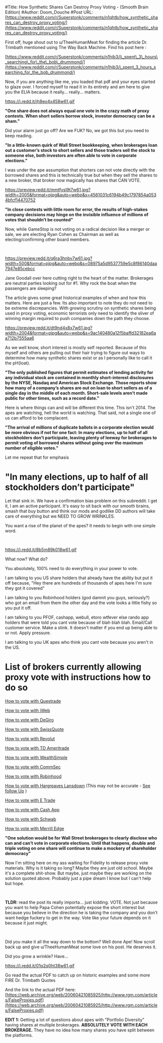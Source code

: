 #Title: How Synthetic Shares Can Destroy Proxy Voting - (Smooth Brain Edition)
#Author: Doom_Douche
#Post URL: [https://www.reddit.com/r/Superstonk/comments/n1qhtb/how_synthetic_shares_can_destroy_proxy_voting/](https://www.reddit.com/r/Superstonk/comments/n1qhtb/how_synthetic_shares_can_destroy_proxy_voting/)


First off, huge shout out to u/TheeHumanMeat for finding the article Dr. Trimbath mentioned using The Way Back Machine. Find his post here :

[https://www.reddit.com/r/Superstonk/comments/n1hjb3/i\_spent\_3\_hours\_searching\_for\_the\_bob\_drummond/](https://www.reddit.com/r/Superstonk/comments/n1hjb3/i_spent_3_hours_searching_for_the_bob_drummond/)

Now, if you are anything like me, you loaded that pdf and your eyes started to glaze over. I forced myself to read it in its entirety and am here to give you the ELIA because it really... really... matters.

https://i.redd.it/jh8eo4x458w61.gif

**"One share does not always equal one vote in the crazy math of proxy contests. When short sellers borrow stock, investor democracy can be a sham."**

Did your alarm just go off? Are we FUK? No, we got this but you need to keep reading.

**"In a little-known quirk of Wall Street bookkeeping, when brokerages loan out a customer’s stock to short sellers and those traders sell the stock to someone else, both investors are often able to vote in corporate elections."**

I was under the ape assumption that shorters can not vote directly with the borrowed shares and this is technically true but when they sell the shares to a new broker, that broker now magically has shares that CAN VOTE.

https://preview.redd.it/mmtfysl9t7w61.jpg?width=2005&format=pjpg&auto=webp&s=4561031c6194b49c1797854a0534bfcf14470752

**"In close contests with little room for error, the results of high-stakes company decisions may hinge on the invisible influence of millions of votes that shouldn’t be counted"**

Now, while GameStop is not voting on a radical decision like a merger or sale, we are electing Ryan Cohen as Chairman as well as electing/confirming other board members.

&#x200B;

https://preview.redd.it/q6ra3hnbv7w61.jpg?width=500&format=pjpg&auto=webp&s=08975a5d9537759e5c8f86140daa7947e85cebcc

Jane Goodall over here cutting right to the heart of the matter. Brokerages are neutral parties looking out for #1. Why rock the boat when the passengers are sleeping?

The article gives some great historical examples of when and how this matters. Here are just a few. Its also important to note they do not need to be extreme discrepancies. With growing scrutiny on synthetic shares being used in proxy voting, economic terrorists only need to identify the sliver of winning margin required to push companies down the path they choose.

https://preview.redd.it/dt9nd4x8x7w61.jpg?width=2004&format=pjpg&auto=webp&s=9ac140480a12f5baffd32182ea6aa712b7555aa6

As we well know, short interest is mostly self reported. Because of this myself and others are pulling out their hair trying to figure out ways to determine how many synthetic shares exist or as I personally like to call it the pH(loat).

**"The only published figures that permit estimates of lending activity for any individual stock are contained in monthly short-interest disclosures by the NYSE, Nasdaq and American Stock Exchange. Those reports show how many of a company’s shares are out on loan to short sellers as of a single day in the middle of each month. Short-sale levels aren’t made public for other times, such as a record date."**

Here is where things can and will be different this time. This isn't 2014. The apes are watching, hell the world is watching. That said, not a single one of us can afford to be complacent.

**"The arrival of millions of duplicate ballots in a corporate election would be more obvious if not for one fact: In many elections, up to half of all stockholders don’t participate, leaving plenty of leeway for brokerages to permit voting of borrowed shares without going over the maximum number of eligible votes."**

Let me repeat that for emphasis

# "In many elections, up to half of all stockholders don’t participate"

Let that sink in. We have a confirmation bias problem on this subreddit. I get it, I am an active participant. It's easy to sit back with our smooth brains, smash that buy button and think our mods and godlike DD authors will take care of everything but we NEED TO GROW WRINKLES.

You want a rise of the planet of the apes? It needs to begin with one simple word.

&#x200B;

https://i.redd.it/8b5m89k018w61.gif

What now? What do?

You absolutely, 100% need to do everything in your power to vote.

I am talking to you US share holders that already have the ability but put it off because, "Hey there are hundreds of thousands of apes here I'm sure they got it covered"

I am talking to you Robinhood holders (god damnit you guys, seriously?) who got an email from them the other day and the vote looks a little fishy so you put it off.

I am talking to you PFOF, cashapp, webull, etoro wtfever else rando app holders that were told you cant vote because of blah blah blah. Email/Call customer service. Make a stink. It doesn't matter if you end up being able to or not. Apply pressure.

I am talking to you UK apes who think you cant vote because you aren't in the US.

# List of brokers currently allowing proxy vote with instructions how to do so

[How to vote with Questrade](https://www.reddit.com/r/Superstonk/comments/mxucpw/how_canadians_using_questrade_can_vote/)

[How to vote with iWeb](https://www.reddit.com/r/Superstonk/comments/n1qkw3/uk_apes_iweb_allows_voting_you_have_to_get_in/)

[How to vote with DeGiro](https://www.reddit.com/r/Superstonk/comments/mwz1ro/how_to_vote_with_degiro/)

[How to vote with SwissQuote](https://www.reddit.com/r/Superstonk/comments/mwzcnr/how_to_vote_for_swissquote_users/)

[How to vote with Revolut](https://www.reddit.com/r/Superstonk/comments/mxl3kk/how_to_vote_for_revolut_apes/)

[How to vote with TD Ameritrade](https://www.reddit.com/r/Superstonk/comments/mwyxwk/boredom_is_killing_me_so_i_decided_to_find_out/)

[How to vote with WealthSimple](https://www.reddit.com/r/Superstonk/comments/mzg4s0/wealthsimple_shareholder_voting_howto_for/)

[How to vote with CommSec](https://www.reddit.com/r/Superstonk/comments/mzc5pz/how_to_proxy_vote_gme_trading_with_commsec/)

[How to vote with Robinhood](https://www.reddit.com/r/Superstonk/comments/n0s1r0/how_to_vote_with_robinhood_a_picture_book_for/)

[How to vote with Hargreaves Lansdown](https://www.reddit.com/r/Superstonk/comments/mnfg5y/how_to_vote_for_uk_on_hl/) (This may not be accurate - [See follow Up](https://www.reddit.com/r/Superstonk/comments/mwpqdf/europoors_what_needs_to_be_done_to_be_able_to/) )

[How to vote with E Trade](https://www.reddit.com/r/Superstonk/comments/mwya8d/etrade_get_your_control_number_call_or_live_chat/)

[How to vote with Cash App](https://www.reddit.com/r/Superstonk/comments/mxywc9/cash_app_sent_out_proxy_vote_info_just_got_an/)

[How to vote with Schwab](https://www.reddit.com/r/Superstonk/comments/n1qhtb/how_synthetic_shares_can_destroy_proxy_voting/gwf4iec?utm_source=share&utm_medium=web2x&context=3)

[How to vote with Merrill Edge](https://www.reddit.com/r/Superstonk/comments/mx66fe/proxy_voting_instructions_for_apes_on_merrill_edge/)

**"One solution would be for Wall Street brokerages to clearly disclose who can and can’t vote in corporate elections. Until that happens, double and triple voting on one share will continue to make a mockery of shareholder democracy"**

Now I'm sitting here on my ass waiting for Fidelity to release proxy vote materials. Why is it taking so long? Maybe they are just old school. Maybe it's a complete shit-show. But maybe, just maybe they are working on the solution quoted above. Probably just a pipe dream I know but I can't help but hope.

&#x200B;

**TLDR:** read the post its really importa... just kidding. VOTE. Not just because you want to help Papa Cohen potentially expose the short interest but because you believe in the direction he is taking the company and you don't want hedge fuckery to get in the way.  Vote like your future depends on it because it just might.

&#x200B;

Did you make it all the way down to the bottom? Well done Ape! Now scroll back up and give u/TheeHumanMeat some love on his post. He deserves it.

Did you grow a wrinkle? Have...

https://i.redd.it/01q2q0ht38w61.gif

Go read the actual PDF to catch up on historic examples and some more FIRE Dr. Trimbath Quotes

And the link to the actual PDF here: [https://web.archive.org/web/20060421085925/http://www.rgm.com/articles/FalseProxies.pdf](https://web.archive.org/web/20060421085925/http://www.rgm.com/articles/FalseProxies.pdf)

**EDIT 1:** Getting a lot of questions about apes with "Portfolio Diversity" having shares at multiple brokerages. **ABSOLUTELY VOTE WITH EACH BROKERAGE.** They have no idea how many shares you have split between the platforms.